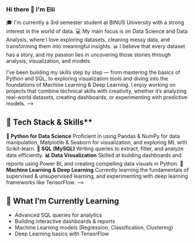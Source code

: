 ### Hi there 👋 I'm Elii

🎓 I'm currently a 3rd semester student at BINUS University with a strong interest in the world of data.
💻 My main focus is on Data Science and Data Analysis, where I love exploring datasets, cleaning messy data, and transforming them into meaningful insights.
📊 I believe that every dataset has a story, and my passion lies in uncovering those stories through analysis, visualization, and models.

I’ve been building my skills step by step — from mastering the basics of Python and SQL, to exploring visualization tools and diving into the foundations of Machine Learning & Deep Learning. I enjoy working on projects that combine technical skills with creativity, whether it’s analyzing real-world datasets, creating dashboards, or experimenting with predictive models.
-->
## 🔧 Tech Stack & Skills**

**🐍 Python for Data Science**
Proficient in using Pandas & NumPy for data manipulation, Matplotlib & Seaborn for visualization, and exploring ML with Scikit-learn.
**📂 SQL (MySQL)**
Writing queries to extract, filter, and analyze data efficiently.
**📊 Data Visualization**
Skilled at building dashboards and reports using Power BI, and creating compelling data visuals in Python.
**🤖 Machine Learning & Deep Learning**
Currently learning the fundamentals of supervised & unsupervised learning, and experimenting with deep learning frameworks like TensorFlow.
-->

## 🚀 What I’m Currently Learning

- Advanced SQL queries for analytics
- Building interactive dashboards & reports
- Machine Learning models (Regression, Classification, Clustering)
- Deep Learning basics with TensorFlow
